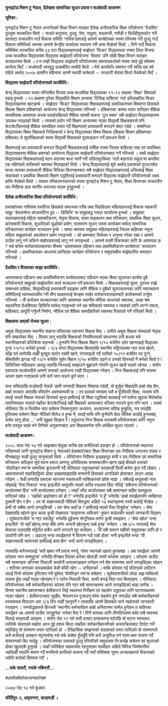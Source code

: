 **युनाइटेड मिशन टु नेपाल, दैलेखमा सामाजिक सुधार प्रयास र माओवादी आक्रमण**

**भूमिका :**

युनाइटेड मिशन टु नेपाल अन्तर्गतको शिक्षा विभाग मातहत दैलेख अनौपचारिक शिक्षा
परियोजना 'दैअशिप' दुल्लुमा सञ्चालित थियो । नाउले कटुवाल, दुल्लु, नेपा, पादुका,
बडलम्जी, गमौडी र छिउँडीपुसाकोट गरी सातवटा तत्कालीन गाउँ विकास समिति
'गाविस'हरुलाई आफ्नो कार्यक्षेत्रका रुपमा परिभाषा गरी दुल्लु गाउँ विकास समितिको
भवनमा आफ्नो केन्द्रीय कार्यालय स्थापना गरी काम भैरहेको थियो । तिनै गाउँ विकास
समितिमा सञ्चालित करिब ३३ वटा विद्यालयहरुलाई साझेदार 'फिडर' विद्यालयका रुपमा
लिएर विजया उच्च माध्यमिक विद्यालयमा विद्यालय साझेदारी परियोजना 'विसाप' पनि
सोही शिक्षा विभाग मातहत सञ्चालनमा थियो । र म त्यही विद्यालय साझेदारी
परियोजनामा समन्वयकर्ताको रुपमा साढे दुई वर्षसम्म कार्यरत थिएँ । माओवादी जनयुद्ध
उत्कर्षतिर लम्कँदै थियो । मेरो कार्यावधि समापन गरी सरिब एक वर्ष पहिले अर्थात् २०५७
आश्वीन महिनामा आफ्नै स्थायी कर्मथलो -- सरकारी सेवामा फिर्ता भैसकेको थिएँ ।

**विद्यालय साझेदारी परियोजनाको कार्यविधि :**

केन्द्र विद्यालयका रुपमा परिभाषित विजया उच्च माध्यमिक विद्यालयका ११-१२ कक्षामा
'शिक्षा' विषयको पढाइ हुन्थ्यो । १२ कक्षामा पुगेका विद्यार्थीले शिक्षण अभ्यास 'टिचिङ्
प्राक्टिस' गर्दा उल्लिखतित फिडर विद्यालयहरुमा खटाइन्थे । साझेदार 'फिडर' विद्यालयका
शिक्षकहरुलाई आवधिकरुपमा विषयगत हिसाबले शिक्षक शिक्षण प्रशिक्षणको आयोजना केन्द्र
विद्यालयमा गरिन्थ्यो । प्रशिक्षणका क्रममा तयार पारिएका शैक्षिक सामग्रीसाथ आवश्यक
कच्चा पदार्थसहितको शैक्षिक सामग्री बाकस 'टुल बक्स' सबै साझेदार विद्यालयहरुमा उपलब्ध
गराइएको थियो । त्यसको प्रयोग गरी शिक्षण अभ्यासमा गएका विद्यार्थी शिक्षकहरुले पनि
केटाकेटीहरुलाई शैक्षिक सामग्रीहरु तयार गर्दै शिक्षणलाऐ प्रभावकारी बनाउने चेष्टा गर्दथे ।
सम्बन्धित विद्यालयका विषय शिक्षकले निरीक्षकको र केन्द्र विद्यालयका विषय शिक्षक
(शिक्षक शिक्षण प्रशिक्षणका प्रशिक्षक) ले सुपरीवेक्षकको रुपमा विद्यार्थी शिक्षकको
मूल्याङ्कन गर्ने प्रावधान थियो ।

शिक्षणलाई थप प्रभावकारी बनाउन विद्यार्थी शिक्षकहरुलाई वार्षिक रुपमा जिल्ला
बाहिरका राम्रा एवं व्यवस्थित विद्यालयहरुमा शैक्षिक भ्रमणको आयोजना विद्यालय साझेदारी
परियोजनाबाट गर्ने गरिन्थ्यो । साथै साझेदार विद्यालयका शिक्षकहरुलाई पठन-पाठनमा
बाधा नपर्ने गरी ललितपुरस्थित 'रातो बङ्गाला स्कूल'मा कम्तीमा एक महिनाको तालिमको
व्यवस्था मिलाइएको तियो । केन्द्र विद्यालयलाई सूर्य अर्थात् प्रकाशको पुञ्ज/स्रोत मान्दा
त्यसका प्रभावकारी शैक्षिक विधिका किरणहरुबाट सबै साझेदार विद्यालयहरुलाई उजिल्याई
शिक्षा संकायको र प्राथमिक शिक्षाको शिक्षण पद्धतिलाई प्रभावकारी बनाउने विद्यालय
साझेदारी परियोजनाको लक्ष्य प्राप्ति भैरहेको थियो । यसका परिकल्पनाकारको रुपमा
युनाइटेड मिशन टु नेपाल, शिक्षा विभागका तत्कालीन उप-निर्देशक हाल स्वर्गीय धनञ्जय
पाठक हुनुहुन्थ्यो ।

**दैलेख अनौपचारिक शिक्षा परियोजनाको कर्यविधि :**

प्रभावक्षेत्रका गाविसमा वस्तीगत हिसाबले समाजका गरीब तथा पिछडिएका महिलाहरुलाई
विकास सहकारी समूह 'डेभलप्मेन्ट कोअपरेटिभ ग्रुप -- डिसिजि' मा समूहाबद्ध गराएर
कार्यारम्भ हुन्थ्यो । समूहका सदस्यहरुलाई महिला सशक्तीकरण, नेतृत्व विकास, बचत सङ्कलन
तथा परिचालन, प्राथमिक शिक्षा सुधार, करेसाबारी विकास, सुधारिएको चुल्होको प्रयोग,
वातावरण सुधार जस्ता कार्यक्रम मार्फत् सामाजिक परिचालनका कार्यहरु सञ्चालन हुन्थे ।
समय-समयमा समूहका महिलाहरुलाई जिल्ला बाहिरका नमूना महिला समूहहरुको अवलोकन भ्रमण
गराइन्थ्यो । सो भ्रमणबाट सिकेका र अनुभव गरेका राम्रा र आफ्नो ठाउँमा लागू गर्न सकिने
व्यहोराहरुलाई लागू गर्न लगाइन्थ्यो । आफ्नो वस्ती विकासका लागि के आवश्यक छ ? भन्ने
बारेमा सरोकारवलाहरुका बीचमा 'आवश्यकता पहिचान तथा प्राथमिकीकरण कार्यशाला'
सञ्चालन गरिन्थ्यो । प्राथमिकताका आधारमा छानिएका कार्यहरु परियोजना र समुदायबीच
साझेदारीमा सम्पादन गरिन्थ्यो ।

**दैअशिप र विसापका साझा कार्यविधि :**

आवश्यकता पहिचान तथा प्राथमिकीकरण कार्यशालाबाट पहिचान भएका शिक्षा सुधारका
कार्यमा दुबै परियोजनाले समूहको साझेदारीमा कार्य सञ्चालन गर्ने प्रावधान थियो ।
शिक्षकहरुलाई चुस्त, दुरुस्त राख्ने सम्बन्धमा प्राज्ञिक, विद्यार्थीलाई प्रभावकारी पढाइका
लागि शैक्षिक र दुबैको सुसञ्चालनका लागि व्यवस्थापन समितिलाई व्यवस्थापकीय गरी तीन
पक्षहरुलाई केन्द्रमा राखेर सरोकारवालाहरुबाटै कार्यक्रमको तर्जुमा गरिन्थ्यो । ती कर्यक्रम
सञ्चालनका लागि आवश्यक स्थानीय भौतिक साधनको व्यवस्था, अदक्ष श्रम सहभागिता
दैअशिपका डिसिजि मार्फत् गराइन्थ्यो भने दक्ष श्रमिकको व्यवस्था र त्यसको लागि लाग्ने
ज्याला, बाहिरबाट आपूर्ति गर्नुपर्ने निर्माण, भौतिक एवं शैक्षिक सामग्रीहरिको व्यवस्था
विसापले गर्ने गरिएको थियो ।

**शिक्षकमा आएको रोचक सुधार :**

अमुक विद्यालयमा स्थानीय संभ्रान्त परिवारका एकजना शिक्षक थिए । उनीले अमुक शिक्षक
संस्थाको नेतृत्व पनि सम्हालेका थिए । विसाप लागू भएपछि शिक्षकको नियमितताको
प्रवधानमा उनी बाधक बन्ने स्थानीयहरुको प्रतिक्रिया पाइन्थ्यो । हुनपनि निज शिक्षक
बिहान ९/१० बजेतिर उठेर खानाखाई विद्यालय पुग्दा ११/१२ बजेको हुन्थ्यो । २/३ घण्टा
विद्यालयमा बिताएपछि स्थानीय भट्टिपसलमा गएर तास खेल्ने, साँझ पर्न लागेपछि त्यहीं
कुखुरा काटेर रक्सी खाने, रंगरमाइलो गर्दै रातीको १०/११ बजेतिर घर पुग्ने, श्रीमतीसँग
झगडा गर्दै १२/१ बजेतिर सुतेर बिहान ९/१० बजेतिर उठ्ने त उनको दिनचर्या नै बनेको थियो
रे ! डिसिजिमा महिलाहरु आबद्ध भएपछि निजलाई सम्झाउने बुझाउने गरेपनि सुधार खासै भएको
रहेनछ । संयोग एकपटक माओवादीले आफ्नो सभाको आयोजना त्यही विद्यालयमा गरेछन् । निज
शिक्षकलाई पनि सभामा आसन ग्रहण गराएकाले उनी कतै जान पाउने कुरै भएन ।

सभा सकिएपछि माओवादी नेताले 'हामी जनवादी शिक्षामा विश्वास गर्दछौं, यो बुर्जुवा
शिक्षाप्रति हाम्रो मोह छैन, हाम्रो सरकार आएपछि परिवर्तन अवश्याम्भावी छ । तर
हालको समयमा यसै त पूँजीवादी शिक्षा, त्यसमा पनि तपाईं जस्तो शिक्षक नेताको दिनचर्या
सुन्दा हामीलाई यो शिक्षा पद्धतिको बदख्वाईं गर्न पर्याप्त खुराक मिलेकोछ तापनियसका
नाताले यहाँका केटाकेटीलाई यही शिक्षाको अवसरबाट वञ्चित गराउने कुरा पनि भएन । तसर्थ
भोलिबाट कि त नियमित भएर वर्तमान नियमानुसार अध्ययन, अध्यापनमा सरिक हुनुहोस्, नत्र
तपाईंकै हुलियामा वर्तमान शिक्षा नीतिको विरोध त हुन्छ नै, तपाईं माथि पनि कुनैपनि बेला
भौतिक कार्वाई हुनसक्छ, सचेत रहनु होला ...' भनी सुझाव दिएछन् रे ! तदुपरान्त निज
शिक्षक वास्तवमै परियोजनाका लागि नमूना बनेर प्रस्तुत भएथे भने तिनैको अनुकरणबाट अरु
शिक्षकवर्गमा पनि अपेक्षित सुधार भएथ्यो ।

**माओवादी आक्रमण :**

२०५८ साल जेठ १४ गते आइतबार बेलुका करिब दश बजेतिरको प्रसङ्ग हो । परियोजनाको
स्थलगत नरिक्षणको लागि युनाइटेड मिशन टु नेपालको हेडक्वार्टरबाट शिक्षा विभागका
उप-निर्देशक धनञ्जय पाठक र मीनबहादुर शाही दुल्लु जानुभएको थियो । परियोजान निर्देशक
इन्द्रबहादुर क्षेत्री र उप-निर्देशक एवं सामाजिक परिचालन अधिकृत सूर्य वदना हमाल आगन्तु
अतिथिसाथ सायमकालीन खाना खाई बीचको तलाको 'शेयरिङ्ग रुम'मा सामयिक कुराकानी गर्दै
भोलिपल्ट पाहुनाहरुको काठ्माडौं फिर्ती बारेमा कुरा गर्दै रहेछन् । आवासघरको
पछाडिपट्टिको ढोका ढक्ढक्याइएपछि सनातनी हिसाबले अगाडिको ढोकाबाट आउन आग्रह गरेछन्
। केही क्षणपछि एकाएक चारजना नकावधारी व्यक्तिहरुको प्रवेश भएछ । सबैलाई बन्दुकको नाल
सोझ्याई 'पैसा निकाल' भन्दा इन्द्रजीले आफूसँग भएको करिब पन्ध्रसय दिंदा नलिई 'सबैजना
परियोजनाको कार्यालयमा हिंड' भनी कार्यालयमा लगेछन् । त्यहाँ जाँदा कार्यालयका सबै
सामानहरु बाहिर छताछुल्ल पारिएको रहेछ । 'यहाँको डाइरेक्टर को हो ?' भनेपछि इन्द्रजीले
'म हुँ' भनेपछि 'हाम्रो तपाईंहरुसँग व्यक्तिगत दुस्मनी छैन र हैन । तर यो साम्राज्यवादी
नीतिको विरुद्धमा अहिले १४ स्थानहरुमा यस्तै कार्वाई भैरहेछ । हामी यो सबैमा आगो
लगाइदिन्छौं । बरु सेफ कहाँ छ ? हामीलाई भएको पैसा दिनुहोस्' भनेछन् । सेफ देखाएपछि
खोल्ने कुरा चल्दा कुची लेखापाल 'फाइनान्स अफिसर' पुष्कर कडेलसँग भएको जानकारी दिएछन् ।
सूर्यवदनाजीले 'म गएर ल्याउँछु' भनेपछि दुईजना सेन्ट्रीसाथ लागेर कुची ल्याइछन् । 'सेफ खोल'
भन्दा इन्द्रजीले 'यो यहाँ खोल्नु भन्दा सेफै लगेर अन्यत्रै खोल्नुभए राम्रो हुन्छ' भनेछन् । तब
४/५ जनालाई सेफ बोकाएर पठाएपछि मट्टितेल छर्केर आगो लगाउने शुर कसेछन् । 'यी सबै
सामान यहींको समुदायका लागि हो र उपयोगी पनि छन् । डढाउनु भन्दा तपाईंहरुले नै वितरण
गर्दा राम्रो होला' भनी इन्द्रजीले भन्दा 'यी साम्राज्यवादी सामानको हामीलाई काम
छैन' भन्दै आगो लगाइदिएछन् ।

त्यसपछि चारैजनालाई 'कतै खबर गर्ने प्रयास नगर्नु, गरेमा ज्यानको खतरा हुनसक्छ । अब
तपाईंहरु आफ्नो कोठामा जान सक्नुहुन्छ' भनेपछि मौनब्रत लिएका हारेका खेलाडी जस्तै कोठामा
आएछन् । कोठामा आउँदा सबै सामानहरु आँगनमा निकाली उपयोगी लत्ताकपडाहरु लगेछन् भने शेष
सामानमा आगो लगाइदिएका रहेछन् । शरीरमा लगाएका कपडाबाहेक केही बाँकी रहेन --
उनीहरुको । माथि कोठामा गई पल्टिएको लाल्टिन उठाई रित्तो कोठामा दृष्टिपात गरी
पूर्ववत् 'शेयरिङ्ग रुम'मा बसेछन् । सूर्यवदनाजीको कोठा अझ माथिल्लो तलामा हुँदा त्यहाँ
गएका रहेनछन् रे र स्टोभ निकाली चिया, कफी बनाई पिएर रात बिताएछन् । भोलिपल्ट
परियोजनाका सबै कर्मचारीहरुका कोठमा पनि गएर सबै सामानहरुमा आगो लगाइदिएको थाहा
लागेछ । दिनमा स्थानीय प्रशासनबाट हेलीकप्टर लिई स्थलगत निरीक्षण एवं सहयोग उद्धारका
लागि घटनास्थलमा गएका रहेछन् । हेलीकप्टरबाट सुर्खेत, नेपालगञ्ज पुर्‍याउनु परेमा सहयोग हुने
जनाउँदा सबै कर्मचारीहरुको वरव्यवस्था मिलाउन अरु २/३ दिन त्यहीं रहनुपर्ने र त्यसपछि
आफ्नै हिसाबले जाने व्यहोराको जानकारी गराएछन् । जनयोद्धाहरुले हिज्जसै 'स्थानीय
कर्मचारीहरु हाम्रो अभियानमा सामेल हुनेछन् त बाहिरका तपाईंहरु आ-आफ्नो ठाउँमा जानुहुनेछ'
भनेका थिए रे ! तिनै कामका लागि तीनदिनसम्म बसेर सबै व्यवस्था मिलाई काठ्माडौं आएछन् ।
संयोग जेठ १९ गते राती दरवार हत्याकाण्ड घटेपछि यो घटना स्वभावत: त्यत्तिकै सेलाएको
व्यहोरा आज दुई दशक बित्दा त्यहाँका सरोकारीहरुसँगको अन्तरक्रियाबाट टिपोट गरी
स्मृतिहेतु यो संस्मरण तयार पारिएको हो । ऐतिहासिक सम्झनाको सदाशयले तयार पारिएको
यो संस्मरणले कतै कसैलाई असहज नपुर्‍यावोस् भन्ने तर्फ सचेष्ट हुँदाहुँदै पनि कतै असुविधा पर्न
गएमा क्षमा याचना गर्दै संस्मरणको बिट मार्दछु । परियोजनाका प्रयासले दुल्लु वरिपरिको
समुदायमा नि:सन्देह सचेतन एवं सुधारको ढोका खुलाएकै हुनुपर्छ । त्यहाँ त्यतिबेला सहकार्यमा
रहनुभएका साथीहरु अहिले विभिन्न जिम्मेवारीमा जहाँकहीं भएपनि स्मरण गर्दै मनचिन्ते
प्रगतिको कामना गर्दै नयाँ परिवेशमा नुतन अभ्यासहरुले विकासको ज्योति बालेको विश्वास
गरौं ।

**...सके सपारौं, नसके नबिगारौं...**

*#हामीसबैकोकल्याणहवोस्#*

२०७७ जेठ १४ गते बुधबार

**कीर्तिपुर-२, अमृतनगर, काठ्माडौं ।**
